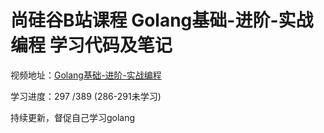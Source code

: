 # 尚硅谷B站课程 Golang基础-进阶-实战编程 学习代码及笔记

视频地址：[Golang基础-进阶-实战编程](https://www.bilibili.com/video/BV1kt411C7fK)

学习进度：297 /389 (286-291未学习)

持续更新，督促自己学习golang